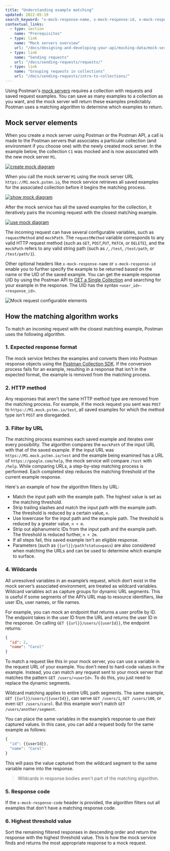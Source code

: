 ```yaml
---
title: "Understanding example matching"
updated: 2022-05-19
search_keyword: "x-mock-response-name, x-mock-response-id, x-mock-response-code, requestMethod, mockPath"
contextual_links:
  - type: section
    name: "Prerequisites"
  - type: link
    name: "Mock servers overview"
    url: "/docs/designing-and-developing-your-api/mocking-data/mock-servers-overview/"
  - type: link
    name: "Sending requests"
    url: "/docs/sending-requests/requests/"
  - type: link
    name: "Grouping requests in collections"
    url: "/docs/sending-requests/intro-to-collections/"
---
```


Using Postman's [mock servers](/docs/designing-and-developing-your-api/mocking-data/setting-up-mock/) requires a collection with requests and saved request examples. You can save as many examples to a collection as you want, and the mock server will return these examples predictably. Postman uses a matching algorithm to determine which examples to return.

## Mock server elements

When you create a mock server using Postman or the Postman API, a call is made to the Postman servers that associates a particular collection (and environment if you choose one) with the newly created mock server. In the example below, the collection `C1` was mocked and is now associated with the new mock server `M1`.

[![create mock diagram](https://assets.postman.com/postman-docs/create-mock-v9.jpg)](https://assets.postman.com/postman-docs/create-mock-v9.jpg)

When you call the mock server `M1` using the mock server URL `https://M1.mock.pstmn.io`, the mock service retrieves all saved examples for the associated collection before it begins the matching process.

[![show mock diagram](https://assets.postman.com/postman-docs/show-mock-v9.jpg)](https://assets.postman.com/postman-docs/show-mock-v9.jpg)

After the mock service has all the saved examples for the collection, it iteratively pairs the incoming request with the closest matching example.

[![use mock diagram](https://assets.postman.com/postman-docs/use-mock-v9.jpg)](https://assets.postman.com/postman-docs/use-mock-v9.jpg)

The incoming request can have several configurable variables, such as `requestMethod` and `mockPath`. The `requestMethod` variable corresponds to any valid HTTP request method (such as `GET`, `POST`,`PUT`, `PATCH`, or `DELETE`), and the `mockPath` refers to any valid string path (such as `/`, `/test`, `/test/path`, or `/test/path/1`).

Other optional headers like `x-mock-response-name` or `x-mock-response-id` enable you to further specify the example to be returned based on the name or the UID of the saved example. You can get the example response UID by using the Postman API to [GET a Single Collection](https://documenter.getpostman.com/view/12959542/UV5XjJV8#a6a282df-907e-438b-8fe6-e5efaa60b8bf) and searching for your example in the response. The UID has the syntax `<user_id>-<response_id>`.

<img alt="Mock request configurable elements" src="https://assets.postman.com/postman-docs/mock-configurable-elements-v9-19.jpg"/>

## How the matching algorithm works

To match an incoming request with the closest matching example, Postman uses the following algorithm.

### 1. Expected response format

The mock service fetches the examples and converts them into Postman response objects using the [Postman Collection SDK](/docs/developer/collection-sdk/). If the conversion process fails for an example, resulting in a response that isn't in the expected format, the example is removed from the matching process.

### 2. HTTP method

Any responses that aren't the same HTTP method type are removed from the matching process. For example, if the mock request you sent was `POST` to `https://M1.mock.pstmn.io/test`, all saved examples for which the method type isn't `POST` are disregarded.

### 3. Filter by URL

The matching process examines each saved example and iterates over every possibility. The algorithm compares the `mockPath` of the input URL with that of the saved example. If the input URL was `https://M1.mock.pstmn.io/test` and the example being examined has a URL of `https://google.com/help`, the mock service will compare `/test` with `/help`. While comparing URLs, a step-by-step matching process is performed. Each completed step reduces the matching threshold of the current example response.

Here's an example of how the algorithm filters by URL:

* Match the input path with the example path. The highest value is set as the matching threshold.
* Strip trailing slashes and match the input path with the example path. The threshold is reduced by a certain value, `n`.
* Use lowercase for the input path and the example path. The threshold is reduced by a greater value, `n + m`.
* Strip out alphanumeric IDs from the input path and the example path. The threshold is reduced further, `n + 2m`.
* If all steps fail, this saved example isn't an eligible response.
* Parameters (such as `{{url}}/path?status=pass`) are also considered when matching the URLs and can be used to determine which example to surface.

### 4. Wildcards

All unresolved variables in an example’s request, which don’t exist in the mock server’s associated environment, are treated as  wildcard variables. Wildcard variables act as capture groups for dynamic URL segments. This is useful if some segments of the API’s URL map to resource identifiers, like user IDs, user names, or file names.

For example, you can mock an endpoint that returns a user profile by ID. The endpoint takes in the user ID from the URL and returns the user ID in the response. On calling `GET {{url}}/users/{{userId}}`, the endpoint returns:

```json
{
  "id": 2,
  "name": "Carol"
}
```

To match a request like this in your mock server, you can use a variable in the request URL of your example. You don't need to hard-code values in the example. Instead, you can match any request sent to your mock server that matches the pattern `GET /users/<userId>`. To do this, you just need to replace the dynamic segments.

Wildcard matching applies to entire URL path segments. The same example, `GET {{url}}/users/{{userId}}`, can serve `GET /users/1`, `GET /users/100`, or even `GET /users/carol`. But this example won't match `GET /users/another/segment`.

You can place the same variables in the example’s response to use their captured values. In this case, you can add a request body for the same example as follows:

```js
{
  "id": {{userId}},
  "name": "Carol"
}
```

This will pass the value captured from the wildcard segment to the same variable name into the response.

> Wildcards in response bodies aren't part of the matching algorithm.

### 5. Response code

If the `x-mock-response-code` header is provided, the algorithm filters out all examples that don't have a matching response code.

### 6. Highest threshold value

Sort the remaining filtered responses in descending order and return the response with the highest threshold value. This is how the mock service finds and returns the most appropriate response to a mock request.
